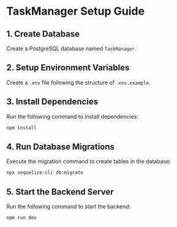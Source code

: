# TaskManager Setup Guide

## 1. Create Database
Create a PostgreSQL database named `TaskManager`.

## 2. Setup Environment Variables
Create a `.env` file following the structure of `.env.example`.

## 3. Install Dependencies
Run the following command to install dependencies:
```sh
npm install
```

## 4. Run Database Migrations
Execute the migration command to create tables in the database:
```sh
npx sequelize-cli db:migrate
```

## 5. Start the Backend Server
Run the following command to start the backend:
```sh
npm run dev
```


